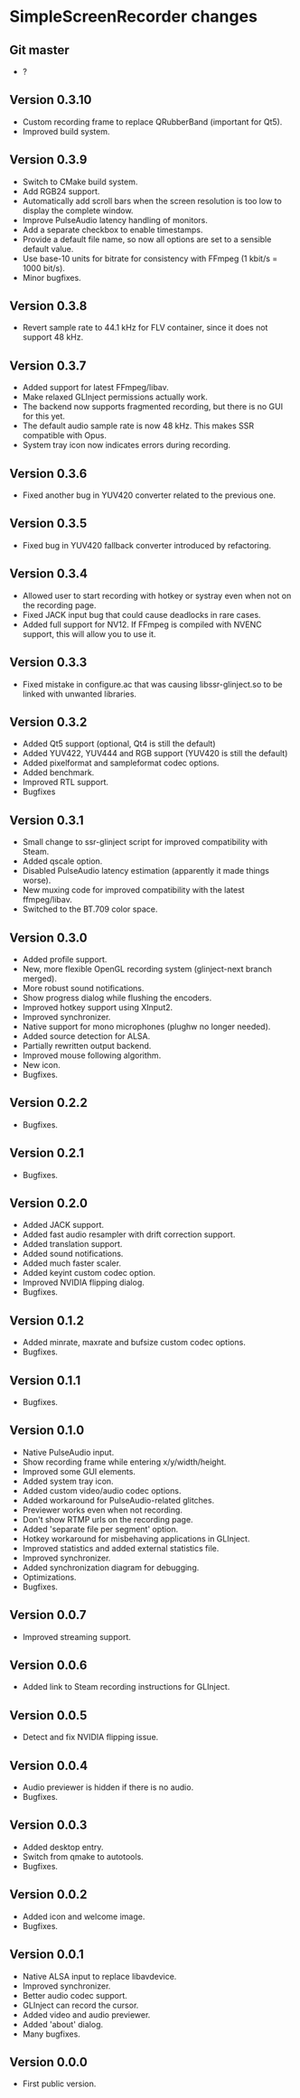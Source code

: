SimpleScreenRecorder changes
============================

Git master
----------

- ?

Version 0.3.10
--------------

- Custom recording frame to replace QRubberBand (important for Qt5).
- Improved build system.

Version 0.3.9
-------------

- Switch to CMake build system.
- Add RGB24 support.
- Automatically add scroll bars when the screen resolution is too low to display the complete window.
- Improve PulseAudio latency handling of monitors.
- Add a separate checkbox to enable timestamps.
- Provide a default file name, so now all options are set to a sensible default value.
- Use base-10 units for bitrate for consistency with FFmpeg (1 kbit/s = 1000 bit/s).
- Minor bugfixes.

Version 0.3.8
-------------

- Revert sample rate to 44.1 kHz for FLV container, since it does not support 48 kHz.

Version 0.3.7
-------------

- Added support for latest FFmpeg/libav.
- Make relaxed GLInject permissions actually work.
- The backend now supports fragmented recording, but there is no GUI for this yet.
- The default audio sample rate is now 48 kHz. This makes SSR compatible with Opus.
- System tray icon now indicates errors during recording.

Version 0.3.6
-------------

- Fixed another bug in YUV420 converter related to the previous one.

Version 0.3.5
-------------

- Fixed bug in YUV420 fallback converter introduced by refactoring.

Version 0.3.4
-------------

- Allowed user to start recording with hotkey or systray even when not on the recording page.
- Fixed JACK input bug that could cause deadlocks in rare cases.
- Added full support for NV12. If FFmpeg is compiled with NVENC support, this will allow you to use it.

Version 0.3.3
-------------

- Fixed mistake in configure.ac that was causing libssr-glinject.so to be linked with unwanted libraries.

Version 0.3.2
-------------

- Added Qt5 support (optional, Qt4 is still the default)
- Added YUV422, YUV444 and RGB support (YUV420 is still the default)
- Added pixelformat and sampleformat codec options.
- Added benchmark.
- Improved RTL support.
- Bugfixes

Version 0.3.1
-------------

- Small change to ssr-glinject script for improved compatibility with Steam.
- Added qscale option.
- Disabled PulseAudio latency estimation (apparently it made things worse).
- New muxing code for improved compatibility with the latest ffmpeg/libav.
- Switched to the BT.709 color space.

Version 0.3.0
-------------

- Added profile support.
- New, more flexible OpenGL recording system (glinject-next branch merged).
- More robust sound notifications.
- Show progress dialog while flushing the encoders.
- Improved hotkey support using XInput2.
- Improved synchronizer.
- Native support for mono microphones (plughw no longer needed).
- Added source detection for ALSA.
- Partially rewritten output backend.
- Improved mouse following algorithm.
- New icon.
- Bugfixes.

Version 0.2.2
-------------

- Bugfixes.

Version 0.2.1
-------------

- Bugfixes.

Version 0.2.0
-------------

- Added JACK support.
- Added fast audio resampler with drift correction support.
- Added translation support.
- Added sound notifications.
- Added much faster scaler.
- Added keyint custom codec option.
- Improved NVIDIA flipping dialog.
- Bugfixes.

Version 0.1.2
-------------

- Added minrate, maxrate and bufsize custom codec options.
- Bugfixes.

Version 0.1.1
-------------

- Bugfixes.

Version 0.1.0
-------------

- Native PulseAudio input.
- Show recording frame while entering x/y/width/height.
- Improved some GUI elements.
- Added system tray icon.
- Added custom video/audio codec options.
- Added workaround for PulseAudio-related glitches.
- Previewer works even when not recording.
- Don't show RTMP urls on the recording page.
- Added 'separate file per segment' option.
- Hotkey workaround for misbehaving applications in GLInject.
- Improved statistics and added external statistics file.
- Improved synchronizer.
- Added synchronization diagram for debugging.
- Optimizations.
- Bugfixes.

Version 0.0.7
-------------

- Improved streaming support.

Version 0.0.6
-------------

- Added link to Steam recording instructions for GLInject.

Version 0.0.5
-------------

- Detect and fix NVIDIA flipping issue.

Version 0.0.4
-------------

- Audio previewer is hidden if there is no audio.
- Bugfixes.

Version 0.0.3
-------------

- Added desktop entry.
- Switch from qmake to autotools.
- Bugfixes.

Version 0.0.2
-------------

- Added icon and welcome image.
- Bugfixes.

Version 0.0.1
-------------

- Native ALSA input to replace libavdevice.
- Improved synchronizer.
- Better audio codec support.
- GLInject can record the cursor.
- Added video and audio previewer.
- Added 'about' dialog.
- Many bugfixes.

Version 0.0.0
-------------

- First public version.
